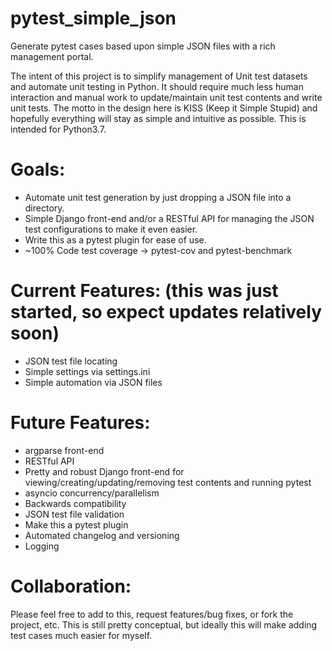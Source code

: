 # pytest_simple_json
Generate pytest cases based upon simple JSON files with a rich management portal.

  The intent of this project is to simplify management of Unit test datasets and automate unit testing in Python.  It should require much less human interaction and manual work to update/maintain unit test contents and write unit tests.  The motto in the design here is KISS (Keep it Simple Stupid) and hopefully everything will stay as simple and intuitive as possible.  This is intended for Python3.7.
  
# Goals:
* Automate unit test generation by just dropping a JSON file into a directory.
* Simple Django front-end and/or a RESTful API for managing the JSON test configurations to make it even easier.
* Write this as a pytest plugin for ease of use.
* ~100% Code test coverage -> pytest-cov and pytest-benchmark

# Current Features:  (this was just started, so expect updates relatively soon)
* JSON test file locating
* Simple settings via settings.ini
* Simple automation via JSON files

# Future Features:
* argparse front-end
* RESTful API
* Pretty and robust Django front-end for viewing/creating/updating/removing test contents and running pytest
* asyncio concurrency/parallelism
* Backwards compatibility
* JSON test file validation
* Make this a pytest plugin
* Automated changelog and versioning
* Logging

# Collaboration:
Please feel free to add to this, request features/bug fixes, or fork the project, etc.  This is still pretty conceptual, but ideally this will make adding test cases much easier for myself.

